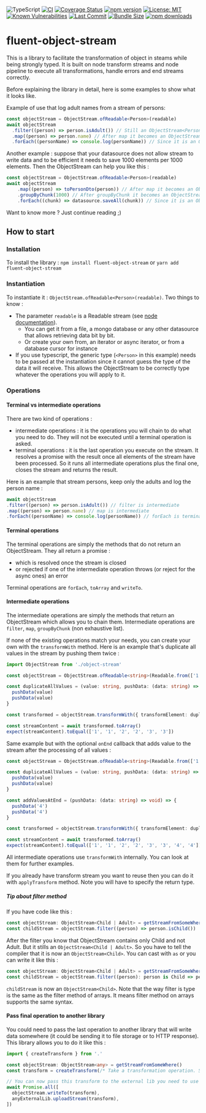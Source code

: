 ![TypeScript](https://img.shields.io/badge/typescript-%23007ACC.svg?style=for-the-badge&logo=typescript&logoColor=white)
[![CI](https://github.com/vdizengremel/fluent-object-stream/actions/workflows/ci.yml/badge.svg?branch=main)](https://github.com/vdizengremel/fluent-object-stream/actions/workflows/ci.yml)
[![Coverage Status](https://coveralls.io/repos/github/vdizengremel/fluent-object-stream/badge.svg?branch=main)](https://coveralls.io/github/vdizengremel/fluent-object-stream?branch=main)
[![npm version](https://img.shields.io/npm/v/fluent-object-stream.svg)](https://www.npmjs.com/package/fluent-object-stream)
[![License: MIT](https://img.shields.io/badge/License-MIT-yellow.svg)](https://opensource.org/licenses/MIT)
[![Known Vulnerabilities](https://snyk.io/test/github/vdizengremel/fluent-object-stream/badge.svg)](https://snyk.io/test/github/vdizengremel/fluent-object-stream)
[![Last Commit](https://img.shields.io/github/last-commit/vdizengremel/fluent-object-stream.svg)](https://github.com/vdizengremel/fluent-object-stream/commits/main)
[![Bundle Size](https://img.shields.io/bundlephobia/minzip/fluent-object-stream.svg)](https://bundlephobia.com/result?p=fluent-object-stream)
[![npm downloads](https://img.shields.io/npm/dm/fluent-object-stream.svg)](https://www.npmjs.com/package/fluent-object-stream)

[//]: # ([![GitHub release]&#40;https://img.shields.io/github/v/release/vdizengremel/fluent-object-stream&#41;]&#40;https://github.com/vdizengremel/fluent-object-stream/releases&#41;)

# fluent-object-stream
This is a library to facilitate the transformation of object in steams while being strongly typed.
It is built on node transform streams and node pipeline to execute all transformations, handle errors and end streams correctly.

Before explaining the library in detail, here is some examples to show what it looks like.

Example of use that log adult names from a stream of persons:
```typescript
const objectStream = ObjectStream.ofReadable<Person>(readable)
await objectStream
  .filter((person) => person.isAdult()) // Still an ObjectStream<Person>
  .map((person) => person.name) // After map it becomes an ObjectStream<string>
  .forEach((personName) => console.log(personName)) // Since it is an ObjectStream<string>, personName is a string
```

Another example : suppose that your datasource does not allow stream to write data and to be efficient it needs to save 1000 elements per 1000 elements. Then the ObjectStream can help you like this :
```typescript
const objectStream = ObjectStream.ofReadable<Person>(readable)
await objectStream
    .map((person) => toPersonDto(person)) // After map it becomes an ObjectStream<PersonDto>
    .groupByChunk(1000) // After groupByChunk it becomes an ObjectStream<PersonDto[]>
    .forEach((chunk) => datasource.saveAll(chunk)) // Since it is an ObjectStream<PersonDto[]>, chunk is an array of PersonDto containing 1000 elements (except for the last call of course where it gives the remaining elemets) 
```

Want to know more ? Just continue reading ;) 

## How to start

### Installation

To install the library :
`npm install fluent-object-stream` or `yarn add fluent-object-stream`

### Instantiation
To instantiate it : `ObjectStream.ofReadable<Person>(readable)`. 
Two things to know :
- The parameter `readable` is a Readable stream (see [node documentation](https://nodejs.org/api/stream.html)).
  - You can get it from a file, a mongo database or any other datasource that allows retrieving data bit by bit.
  - Or create your own from, an iterator or async iterator, or from a database cursor for instance
- If you use typescript, the generic type (`<Person>` in this example) needs to be passed at the instantiation since it cannot guess the type of the data it will receive.
This allows the ObjectStream to be correctly type whatever the operations you will apply to it.

### Operations
#### Terminal vs intermediate operations
There are two kind of operations :
- intermediate operations : it is the operations you will chain to do what you need to do. They will not be executed until a terminal operation is asked.
- terminal operations : it is the last operation you execute on the stream. It resolves a promise with the result once all elements of the stream have been processed.
  So it runs all intermediate operations plus the final one, closes the stream and returns the result. 

Here is an example that stream persons, keep only the adults and log the person name :
```typescript
await objectStream
.filter((person) => person.isAdult()) // filter is intermediate
.map((person) => person.name) // map is intermediate
.forEach((personName) => console.log(personName)) // forEach is terminal
```

#### Terminal operations
The terminal operations are simply the methods that do not return an ObjectStream. 
They all return a promise :
- which is resolved once the stream is closed
- or rejected if one of the intermediate operation throws (or reject for the async ones) an error

Terminal operations are `forEach`, `toArray` and `writeTo`.


#### Intermediate operations
The intermediate operations are simply the methods that return an ObjectStream which allows you to chain them.
Intermediate operations are `filter`, `map`, `groupByChunk` (non exhaustive list).

If none of the existing operations match your needs, you can create your own with the `transformWith` method.
Here is an example that's duplicate all values in the stream by pushing them twice :

```typescript
import ObjectStream from './object-stream'

const objectStream = ObjectStream.ofReadable<string>(Readable.from(['1', '2', '3']))

const duplicateAllValues = (value: string, pushData: (data: string) => void) => {
  pushData(value)
  pushData(value)
}

const transformed = objectStream.transformWith({ transformElement: duplicateAllValues })

const streamContent = await transformed.toArray()
expect(streamContent).toEqual(['1', '1', '2', '2', '3', '3'])
```

Same example but with the optional `onEnd` callback that adds value to the stream after the processing of all values :
```typescript
const objectStream = ObjectStream.ofReadable<string>(Readable.from(['1', '2', '3']))

const duplicateAllValues = (value: string, pushData: (data: string) => void) => {
  pushData(value)
  pushData(value)
}

const addValuesAtEnd = (pushData: (data: string) => void) => {
  pushData('4')
  pushData('4')
}

const transformed = objectStream.transformWith({ transformElement: duplicateAllValues, onEnd: addValuesAtEnd })

const streamContent = await transformed.toArray()
expect(streamContent).toEqual(['1', '1', '2', '2', '3', '3', '4', '4'])
```

All intermediate operations use `transformWith` internally. You can look at them for further examples.

If you already have transform stream you want to reuse then you can do it with `applyTransform` method. Note you will have to specify the return type.

##### Tip about filter method
If you have code like this :

```typescript
const objectStream: ObjectStream<Child | Adult> = getStreamFromSomeWhere()
const childStream = objectStream.filter((person) => person.isChild())
```
After the filter you know that ObjectStream contains only Child and not Adult. But it stills an `ObjectStream<Child | Adult>`. So you have to tell the compiler that it is now an `ObjectStream<Child>`.
You can cast with `as` or you can write it like this :

```typescript
const objectStream: ObjectStream<Child | Adult> = getStreamFromSomeWhere()
const childStream = objectStream.filter((person): person is Child => person.isChild())
```

`childStream` is now an `ObjectStream<Child>`. Note that the way filter is type is the same as the filter method of arrays. It means filter method on arrays supports the same syntax.

#### Pass final operation to another library
You could need to pass the last operation to another library that will write data somewhere (it could be sending it to file storage or to HTTP response). This library allows you to do it like this :

```typescript
import { createTransform } from '.'

const objectStream: ObjectStream<any> = getStreamFromSomeWhere()
const transform = createTransform(/* Take a transformation operation. See documentation on this exported function from this lib. */)

// You can now pass this transform to the external lib you need to use and then write your data into it like this :
await Promise.all([
  objectStream.writeTo(transform),
  anyExternalLib.uploadStream(transform),
])
```
